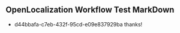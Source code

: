 ## OpenLocalization Workflow Test MarkDown
* d44bbafa-c7eb-432f-95cd-e09e837929ba thanks!

<!--HONumber=Aug16_HO4-->


